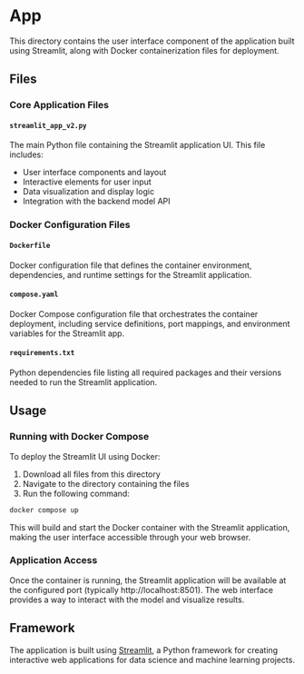 # App

This directory contains the user interface component of the application built using Streamlit, along with Docker containerization files for deployment.

## Files

### Core Application Files

#### `streamlit_app_v2.py`
The main Python file containing the Streamlit application UI. This file includes:
- User interface components and layout
- Interactive elements for user input
- Data visualization and display logic
- Integration with the backend model API

### Docker Configuration Files

#### `Dockerfile`
Docker configuration file that defines the container environment, dependencies, and runtime settings for the Streamlit application.

#### `compose.yaml`
Docker Compose configuration file that orchestrates the container deployment, including service definitions, port mappings, and environment variables for the Streamlit app.

#### `requirements.txt`
Python dependencies file listing all required packages and their versions needed to run the Streamlit application.

## Usage

### Running with Docker Compose

To deploy the Streamlit UI using Docker:

1. Download all files from this directory
2. Navigate to the directory containing the files
3. Run the following command:

```bash
docker compose up
```

This will build and start the Docker container with the Streamlit application, making the user interface accessible through your web browser.

### Application Access

Once the container is running, the Streamlit application will be available at the configured port (typically http://localhost:8501). The web interface provides a way to interact with the model and visualize results.

## Framework

The application is built using [Streamlit](https://streamlit.io/), a Python framework for creating interactive web applications for data science and machine learning projects.
